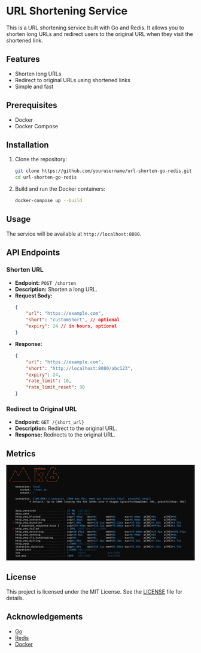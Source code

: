 # URL Shortening Service

This is a URL shortening service built with Go and Redis. It allows you to shorten long URLs and redirect users to the original URL when they visit the shortened link.

## Features

- Shorten long URLs
- Redirect to original URLs using shortened links
- Simple and fast

## Prerequisites

- Docker
- Docker Compose

## Installation

1. Clone the repository:
    ```sh
    git clone https://github.com/yourusername/url-shorten-go-redis.git
    cd url-shorten-go-redis
    ```

2. Build and run the Docker containers:
    ```sh
    docker-compose up --build
    ```

## Usage

The service will be available at `http://localhost:8080`.

## API Endpoints

### Shorten URL

- **Endpoint:** `POST /shorten`
- **Description:** Shorten a long URL.
- **Request Body:**
    ```json
    {
        "url": "https://example.com",
        "short": "customShort", // optional
        "expiry": 24 // in hours, optional
    }
    ```
- **Response:**
    ```json
    {
        "url": "https://example.com",
        "short": "http://localhost:8080/abc123",
        "expiry": 24,
        "rate_limit": 10,
        "rate_limit_reset": 30
    }
    ```

### Redirect to Original URL

- **Endpoint:** `GET /{short_url}`
- **Description:** Redirect to the original URL.
- **Response:** Redirects to the original URL.

## Metrics

![Metrics](./imgs/image.png)

## License

This project is licensed under the MIT License. See the [LICENSE](LICENSE) file for details.



## Acknowledgements

- [Go](https://golang.org/)
- [Redis](https://redis.io/)
- [Docker](https://www.docker.com/)
